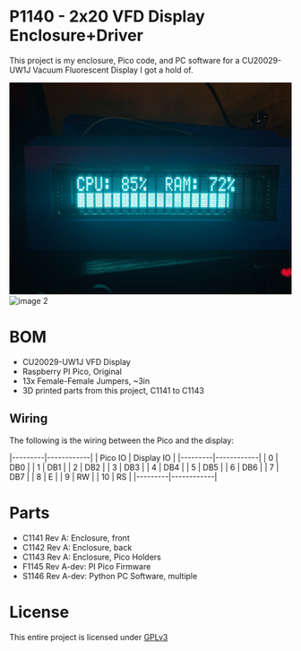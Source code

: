 # P1140 - 2x20 VFD Display Enclosure+Driver

This project is my enclosure, Pico code, and PC software for a
CU20029-UW1J Vacuum Fluorescent Display I got a hold of.

![image 1](.misc/im1.jpg)
![image 2](.misc/im2.jpg)

# BOM
- CU20029-UW1J VFD Display
- Raspberry PI Pico, Original
- 13x Female-Female Jumpers, ~3in
- 3D printed parts from this project, C1141 to C1143

## Wiring

The following is the wiring between the Pico and the display:

|---------|------------|
| Pico IO | Display IO |
|---------|------------|
| 0       | DB0        |
| 1       | DB1        |
| 2       | DB2        |
| 3       | DB3        |
| 4       | DB4        |
| 5       | DB5        |
| 6       | DB6        |
| 7       | DB7        |
| 8       | E          |
| 9       | RW         |
| 10      | RS         |
|---------|------------|

# Parts
- C1141 Rev A: Enclosure, front
- C1142 Rev A: Enclosure, back
- C1143 Rev A: Enclosure, Pico Holders
- F1145 Rev A-dev: PI Pico Firmware
- S1146 Rev A-dev: Python PC Software, multiple

# License

This entire project is licensed under [GPLv3](LICENSE.md)

